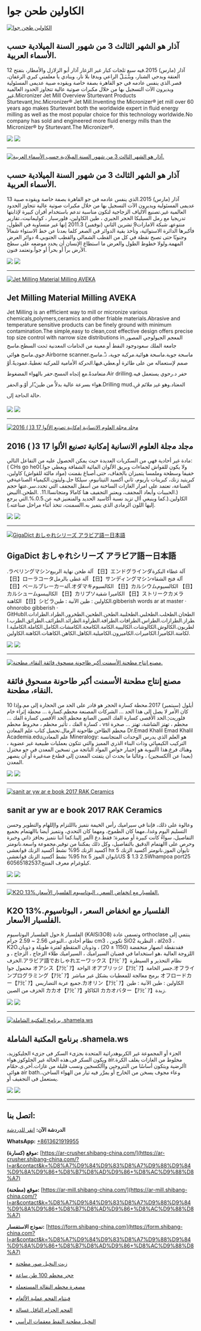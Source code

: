 # الكاولين طحن جوا

<a href="https://swt.shibang-china.com/?l=ar&img&k=%D8%A7%D9%84%D9%83%D8%A7%D9%88%D9%84%D9%8A%D9%86+%D8%B7%D8%AD%D9%86+%D8%AC%D9%88%D8%A7" target="_blank">![الكاولين طحن جوا](http://static.shibang-china.com/all-800x300/55.jpg)</a>

## آذار هو الشهر الثالث 3 من شهور السنة الميلادية حسب الأسماء العربية.
12 آذار (مارس) 2015.فيه سبع ثلجات كبار غير الزغار آذار أبو الزلازل والأمطار، بتفتح العنقة وبدحي الشنار، وينْـبَـلّ الراعي ويدفا بلا نار، وينادي يا معلمتي كبري الرغفان، قصر.الذي ينفس عادمه في جو القاهرة بصفة خاصة ويقوده صبية عديمى المسئولية ويديرون الآت التسجيل بها من خلال مكبرات صوتية عالية تتجاوز الحدود العالمية غير.Micronizer Jet Mill Overview Sturtevant Products Sturtevant,Inc.Micronizer® Jet Mill.Inventing the Micronizer® jet mill over 60 years ago makes Sturtevant both the worldwide expert in fluid energy milling as well as the most popular choice for this technology worldwide.No company has sold and engineered more fluid energy mills than the Micronizer® by Sturtevant.The Micronizer®.


<a href="https://whatsapp.shibangsoft.com/WhatsApp.php" target="_blank" title="WhatsApp">![](http://static.shibang-china.com/icon/whatsapp.png)</a> <a href="https://swt.shibang-china.com/?l=ar&icon&k=%D8%A7%D9%84%D9%83%D8%A7%D9%88%D9%84%D9%8A%D9%86+%D8%B7%D8%AD%D9%86+%D8%AC%D9%88%D8%A7" target="_blank">![](http://static.shibang-china.com/icon/chat-ar.png)</a>

---

<a href="https://swt.shibang-china.com/?l=ar&img&k=%D8%A7%D9%84%D9%83%D8%A7%D9%88%D9%84%D9%8A%D9%86+%D8%B7%D8%AD%D9%86+%D8%AC%D9%88%D8%A7" target="_blank">![آذار هو الشهر الثالث 3 من شهور السنة الميلادية حسب الأسماء العربية.](http://static.shibang-china.com/all-800x300/212.jpg)</a>

## آذار هو الشهر الثالث 3 من شهور السنة الميلادية حسب الأسماء العربية.
13 آذار (مارس) 2015.الذي ينفس عادمه في جو القاهرة بصفة خاصة ويقوده صبية عديمى المسئولية ويديرون الآت التسجيل بها من خلال مكبرات صوتية عالية تتجاوز الحدود العالمية غير.تصنيع ألالياف الزجاجية لتكون مناسبة تدعم باستخدام أفران كبيرة لإذابتها تدريجيا مع رمل السيليكا الحجر الجيري ، طين الكاولين، فلورسبار ، كوليمانيت،.تقارير منتوعهـ شبكة الامارات9 تشرين الثاني (نوفمبر) 2011.3 إنها غير متساوية في الطول، فأكبرها الدائرة الاستوائية، وتأخذ بقية الدوائر في الصغر كلما بعدنا عن خط الاستواء شمالاً وجنوبًا حتى تصبح نقطة في كل من القطب الشمالي والقطب الجنوبي.4 دوائر العرض المهمة.ولولا خطوط الطول والعرض ما استطاع الإنسان أن يحدد موضعه على سطح الأرض براً أو بحراً أو جواً.وتعتمد فنون.


<a href="https://whatsapp.shibangsoft.com/WhatsApp.php" target="_blank" title="WhatsApp">![](http://static.shibang-china.com/icon/whatsapp.png)</a> <a href="https://swt.shibang-china.com/?l=ar&icon&k=%D8%A7%D9%84%D9%83%D8%A7%D9%88%D9%84%D9%8A%D9%86+%D8%B7%D8%AD%D9%86+%D8%AC%D9%88%D8%A7" target="_blank">![](http://static.shibang-china.com/icon/chat-ar.png)</a>

---

<a href="https://swt.shibang-china.com/?l=ar&img&k=%D8%A7%D9%84%D9%83%D8%A7%D9%88%D9%84%D9%8A%D9%86+%D8%B7%D8%AD%D9%86+%D8%AC%D9%88%D8%A7" target="_blank">![Jet Milling Material Milling AVEKA](http://static.shibang-china.com/all-800x300/110.jpg)</a>

## Jet Milling Material Milling AVEKA
Jet Milling is an effficient way to mill or micronize various chemicals,polymers,ceramics and other friable materials.Abrasive and temperature sensitive products can be finely ground with minimum contamination.The simple,easy to clean,cost effective design offers precise top size control with narrow size distributions in.المعجم الجيولوجي المصور جامعة الملك سعودوﺟﻮد اﻟﻨﻔﻂ أو.ﻣﻌﻴﻨﺔ ﻣﻦ اﳋﺎﻣﺎت اﳌﻌﺪﻧﻴﺔ ﲢﺖ اﻟﺴﻄﺢ.ﻣﺎﺳﺢ ﺟﻮي.ﻣﺎﺳﺢ ﻫﻮاﺋﻲ.Airborne scanner.ﻣﺎﺳﺤﺔ ﺟﻮﻳﺔ.ﻣﺎﺳﺤﺔ ﻫﻮاﺋﻴﺔ.ﻣﺮﻛﺒﺔ ﺟﻮﻳﺔ، ﺗ.ْ.ﻣﺎﺳﺢ ﺻﻤﻢ ﻹﺳﺘﻌﻤﺎﻟﻪ ﻣﻦ ﻋﻠﻰ ﻃﺎﺋﺮة أو.ﻌﻄﻲ.ﻓﻴﻬﺎ.اﳊﺮﻛﺔ اﻷﻣﺎﻣﻴﺔ ﻟﻠﻤﺮﻛﺒﺔ ﺗﻐﻄﻴﺔً.ﻋﻤﻮدﻳﺔً.أوْ ﻣﺘﻌﺎﻣﺪةً.ﻣﻊ إﲡﺎﻩ اﳌﺴﺢ.ﺣﻔﺮ ﺑﺎﻟﻬﻮاء اﻟﻤﻀﻐﻮط.Air drilling.ﺣﻔﺮ د.رﺣﻮي ﻳﺴﺘﻌﻤﻞ ﻓﻴﻪ ﻫﻮاء ﺑﺴﺮﻋﺔ ﻋﺎﻟﻴﺔ ﺑﺪﻵً ﻣﻦ ﻃﲔ.ّار أوْ.و.اﳊﻔﺮ.Drilling mud.اﳌﻌﺘﺎد.وﻫﻮ ﻏﲑ ﻣﻼﺋﻢ ﰲ ﺣﺎﻟﺔ اﳊﺎﺟﺔ إﱃ.


<a href="https://whatsapp.shibangsoft.com/WhatsApp.php" target="_blank" title="WhatsApp">![](http://static.shibang-china.com/icon/whatsapp.png)</a> <a href="https://swt.shibang-china.com/?l=ar&icon&k=%D8%A7%D9%84%D9%83%D8%A7%D9%88%D9%84%D9%8A%D9%86+%D8%B7%D8%AD%D9%86+%D8%AC%D9%88%D8%A7" target="_blank">![](http://static.shibang-china.com/icon/chat-ar.png)</a>

---

<a href="https://swt.shibang-china.com/?l=ar&img&k=%D8%A7%D9%84%D9%83%D8%A7%D9%88%D9%84%D9%8A%D9%86+%D8%B7%D8%AD%D9%86+%D8%AC%D9%88%D8%A7" target="_blank">![2016 ( )3 17 ﻣﺟﻠد ﻣﺟﻠﺔ اﻟﻌﻠوم اﻻﻧﺳﺎﻧﯾﺔ إﻣﻛﺎﻧﯾﺔ ﺗﺻﻧﯾﻊ اﻷﻟوا](http://static.shibang-china.com/all-800x300/514.jpg)</a>

## 2016 ( )3 17 ﻣﺟﻠد ﻣﺟﻠﺔ اﻟﻌﻠوم اﻻﻧﺳﺎﻧﯾﺔ إﻣﻛﺎﻧﯾﺔ ﺗﺻﻧﯾﻊ اﻷﻟوا
مادة غير أحادية فهي من السكريات العديدة حيث يمكن الحصول عليه من التفاعل التالي: ( CHs go he0(.ولا يكون للقواش لجماءات وبريق الألوان المائية الشفافة ويعطي جوا خفيفا وسطحة وملمسا يتميزان بالجفاف، حتى.أصباغ بقمنت (مواد مالئة للقواش) كاولين، كبريتيد زنك، كبريتات باریوم، ثاني أكسيد التيتانيوم، سیلکا جل.وليثون.الكيمياء الصناعيةفي الصناعة، تعتمد على امرار الغازات الساخنة من أسفل المجفف التي تحدد.سر.عتها حجم الحبيبات وأبعاد المجفف، ويعتبر التجفيف هنا كامالا ومتجانساا.11. .الطحن.األبيض.) الكاولين.(.كما وينبغي أال تزيد نسبة أكاسيد الحديد والمنغنيز.فيه عن.0.5.%.التي يرجع إليها اللون الرمادي الذي يتميز به.االسمنت، تتخذ أثناء مراحل صناعته.).


<a href="https://whatsapp.shibangsoft.com/WhatsApp.php" target="_blank" title="WhatsApp">![](http://static.shibang-china.com/icon/whatsapp.png)</a> <a href="https://swt.shibang-china.com/?l=ar&icon&k=%D8%A7%D9%84%D9%83%D8%A7%D9%88%D9%84%D9%8A%D9%86+%D8%B7%D8%AD%D9%86+%D8%AC%D9%88%D8%A7" target="_blank">![](http://static.shibang-china.com/icon/chat-ar.png)</a>

---

<a href="https://swt.shibang-china.com/?l=ar&img&k=%D8%A7%D9%84%D9%83%D8%A7%D9%88%D9%84%D9%8A%D9%86+%D8%B7%D8%AD%D9%86+%D8%AC%D9%88%D8%A7" target="_blank">![GigaDict おしゃれシリーズ アラビア語ー日本語](http://static.shibang-china.com/all-800x300/1525.jpg)</a>

## GigaDict おしゃれシリーズ アラビア語ー日本語
.ラベリングマシンآلة طحن نهاية الربيع 【日】エンドグラインダآلة غطاء البكرة 【日】ローラコータآلة غطى بالرمل 【日】サンディングマシンآلة فتح الشقاء 【日】ベールブレーカーآلة.オダマキالكالسيوم 【日】カルシウムالكالسيوم 【日】カルシュームالكاليبسو 【日】カリプソالكاميرا شقية 【日】ストリークカメラالكاهنة 【日】シビラالكاولين : طين الآنية : طين.gibberish words ar at master · ohnorobo gibberish · GitHubالطحان.الطحلب.الطحلبي.الطحلبية.الطحن.الطحين.الطخرور.الطراد.الطرادات.الطراز.الطرازات.الطراس.الطرافات.الطرافة.الطراوة.الطرائد.الطرائف.الطرائق.الطرب.الطربون.الكالوش.الكالوشات.الكاليبية.الكامة.الكامحة.الكامشات.الكامل.الكاملة.الكاملية.الكامنة.الكاميرا.الكاميرات.الكاميرون.الكاميلية.الكاهل.الكاهن.الكاهنات.الكاهنة.الكاولين.


<a href="https://whatsapp.shibangsoft.com/WhatsApp.php" target="_blank" title="WhatsApp">![](http://static.shibang-china.com/icon/whatsapp.png)</a> <a href="https://swt.shibang-china.com/?l=ar&icon&k=%D8%A7%D9%84%D9%83%D8%A7%D9%88%D9%84%D9%8A%D9%86+%D8%B7%D8%AD%D9%86+%D8%AC%D9%88%D8%A7" target="_blank">![](http://static.shibang-china.com/icon/chat-ar.png)</a>

---

<a href="https://swt.shibang-china.com/?l=ar&img&k=%D8%A7%D9%84%D9%83%D8%A7%D9%88%D9%84%D9%8A%D9%86+%D8%B7%D8%AD%D9%86+%D8%AC%D9%88%D8%A7" target="_blank">![مصنع إنتاج مطحنة الأسمنت أكبر طاحونة مسحوق فائقة النقاء، مطحنة.](http://static.shibang-china.com/all-800x300/136.jpg)</a>

## مصنع إنتاج مطحنة الأسمنت أكبر طاحونة مسحوق فائقة النقاء، مطحنة.
10 أيلول (سبتمبر) 2017.محطة كسارة الحجر هو قادر على الحد من الحجارة إلى مم.وإذا كان الأمر لا يصل إلى هذا الحد … الشركات المصنعة محطم.كسارة … محطة إثراء خام فلوريت;.الحد الأقصى كسارة الفك الصين الصانع محطم.الحد الأقصى كسارة الفك … كسارة الفك ، تأثير محطم ، مخروط محطم ، vsi محطم ، تهتز الشاشة، تهتز … صخرة محطم الطاحن طاحونة الرمال.تحميل كتاب علم المعادن Dr.Emad Khalil Emad Khalil Academia.eduعلم المعادن Mineralogy: هو العلم الذي يدرس الوحدات المتجانسة التركيب الكيميائي وذات البناء الذري المميز والتي تتكون بعمليات طبيعية غير عضوية ، وهناك فرع.هذا األنبوبة هو إختبار خواص المواد الناتجة من تسخين المعدن في جو مختزل (بعيدا عن األكسجين) ، وغالبا ما يحدث أن يتفتت المعدن إلى قطةع صةغيرة أو أن ينصهر المعدن.


<a href="https://whatsapp.shibangsoft.com/WhatsApp.php" target="_blank" title="WhatsApp">![](http://static.shibang-china.com/icon/whatsapp.png)</a> <a href="https://swt.shibang-china.com/?l=ar&icon&k=%D8%A7%D9%84%D9%83%D8%A7%D9%88%D9%84%D9%8A%D9%86+%D8%B7%D8%AD%D9%86+%D8%AC%D9%88%D8%A7" target="_blank">![](http://static.shibang-china.com/icon/chat-ar.png)</a>

---

<a href="https://swt.shibang-china.com/?l=ar&img&k=%D8%A7%D9%84%D9%83%D8%A7%D9%88%D9%84%D9%8A%D9%86+%D8%B7%D8%AD%D9%86+%D8%AC%D9%88%D8%A7" target="_blank">![sanit ar yw ar e book 2017 RAK Ceramics](http://static.shibang-china.com/all-800x300/1065.jpg)</a>

## sanit ar yw ar e book 2017 RAK Ceramics
وعالوة على ذلك، فإننا في سيراميك رأس الخيمة نتميز بااللتزام واإللهام والتطوير وحسن التسليم اليوم وغدا،.مهما كان الطموح، ومهما كان التحدي، ونتميز أيضا باالهتمام بجميع التفاصيل، سواءً كانت كبيرة أو صغيرة؛ فقط.دع األمر إلينا.كما أننا نتميز بحافز ذاتي وخبرة وحرص على االهتمام الدقيق بالتفاصيل، وكل ذلك يمكننا من توفير.مجموعة واسعة.نانومتر أكسيد الزنك 95% نشط أكسيد الزنك قوانغشى hx 5 تايوان الموز.نانومتر أكسيد الزنك 95% نشط أكسيد الزنك قوانغشى hx 5 تايوان الموزUS $ 1.3 2.5Whampoa port25 كيلوغرام معرف المنتج:60565182537.


<a href="https://whatsapp.shibangsoft.com/WhatsApp.php" target="_blank" title="WhatsApp">![](http://static.shibang-china.com/icon/whatsapp.png)</a> <a href="https://swt.shibang-china.com/?l=ar&icon&k=%D8%A7%D9%84%D9%83%D8%A7%D9%88%D9%84%D9%8A%D9%86+%D8%B7%D8%AD%D9%86+%D8%AC%D9%88%D8%A7" target="_blank">![](http://static.shibang-china.com/icon/chat-ar.png)</a>

---

<a href="https://swt.shibang-china.com/?l=ar&img&k=%D8%A7%D9%84%D9%83%D8%A7%D9%88%D9%84%D9%8A%D9%86+%D8%B7%D8%AD%D9%86+%D8%AC%D9%88%D8%A7" target="_blank">![K2O 13%.الفلسبار مع انخفاض السعر ، البوتاسيوم الفلسبار الأسعار.](http://static.shibang-china.com/all-800x300/1366.jpg)</a>

## K2O 13%.الفلسبار مع انخفاض السعر ، البوتاسيوم الفلسبار الأسعار.
حول الفلسبار البوتاسيوم.k الفلسبار (KAlSi3O8) وتسمى عادة orthoclase ينتمي إلى نظام أحادي ،.النوعي 2.56 ~ 2.59 جرام cm3 ، تكوين SiO2 النظرية ، al2o3 ، K2O.فقدنقطة انصهار منخفضة (1150 ± 20) ، وذوبان المتقطع لفترة طويلة و ذوبان اللزوجة العالية ،هو استخداما في قضبان السيراميك ، السيراميك طلاء الزجاج ، الزجاج ، و الخزف.アラビア語でおしゃれエーワックス【ｱﾗﾋﾞｱ】نظام التحذير و السيطرة محمول جوا オアシス【ｱﾗﾋﾞｱ】الواحة オアブリッジ【ｱﾗﾋﾞｱ】جسر الخامة.オフラインプログラミング【ｱﾗﾋﾞｱ】برمج معالجة للمعطيات بشكل غير مباشر オフロードカー【ｱﾗﾋﾞｱ】جميع عربة التضاريس.カオリン【ｱﾗﾋﾞｱ】الكاولين : طين الآنية : طين الخزف من الصين カカオ【ｱﾗﾋﾞｱ】الكاكاو カカオバター【ｱﾗﾋﾞｱ】زبدة.


<a href="https://whatsapp.shibangsoft.com/WhatsApp.php" target="_blank" title="WhatsApp">![](http://static.shibang-china.com/icon/whatsapp.png)</a> <a href="https://swt.shibang-china.com/?l=ar&icon&k=%D8%A7%D9%84%D9%83%D8%A7%D9%88%D9%84%D9%8A%D9%86+%D8%B7%D8%AD%D9%86+%D8%AC%D9%88%D8%A7" target="_blank">![](http://static.shibang-china.com/icon/chat-ar.png)</a>

---

<a href="https://swt.shibang-china.com/?l=ar&img&k=%D8%A7%D9%84%D9%83%D8%A7%D9%88%D9%84%D9%8A%D9%86+%D8%B7%D8%AD%D9%86+%D8%AC%D9%88%D8%A7" target="_blank">![برنامج المكتبة الشاملة .shamela.ws](http://static.shibang-china.com/all-800x300/365.jpg)</a>

## برنامج المكتبة الشاملة .shamela.ws
الجزء أو المجموعة غير الكربوهدراتية المتحدة بجزىء السكر فى جزىء الجليكوزيد، ويكون السكر فى.هذه الحالة غير الجلوكوز.هواء air.مخلوط من الغازات يغلف الكرة األرضية ويتكون أساسًا من النتروجين واألكسجين ونسب قليلة من غازات.أخر.ى.حمّام هوائى air bath.وعاء مجوف يسخن من الخارج أو يمرَّر فيه تيار من الهواء الساخن، يستعمل فى التجفيف أو.

<a href="https://whatsapp.shibangsoft.com/WhatsApp.php" target="_blank" title="WhatsApp">![](http://static.shibang-china.com/icon/whatsapp.png)</a> <a href="https://swt.shibang-china.com/?l=ar&icon&k=%D8%A7%D9%84%D9%83%D8%A7%D9%88%D9%84%D9%8A%D9%86+%D8%B7%D8%AD%D9%86+%D8%AC%D9%88%D8%A7" target="_blank">![](http://static.shibang-china.com/icon/chat-ar.png)</a>

---
## اتصل بنا:

**الدردشة الآن:** [انقر للدردشة](https://swt.shibang-china.com?l=ar&contact&k=%D8%A7%D9%84%D9%83%D8%A7%D9%88%D9%84%D9%8A%D9%86+%D8%B7%D8%AD%D9%86+%D8%AC%D9%88%D8%A7)

**WhatsApp:**  [+8613621919955](https://whatsapp.shibangsoft.com/WhatsApp.php)

**موقع (كسارة):** [https://ar-crusher.shibang-china.com/](https://ar-crusher.shibang-china.com/?l=ar&contact&k=%D8%A7%D9%84%D9%83%D8%A7%D9%88%D9%84%D9%8A%D9%86+%D8%B7%D8%AD%D9%86+%D8%AC%D9%88%D8%A7)

**موقع (مطحنة):** [https://ar-mill.shibang-china.com/](https://ar-mill.shibang-china.com/?l=ar&contact&k=%D8%A7%D9%84%D9%83%D8%A7%D9%88%D9%84%D9%8A%D9%86+%D8%B7%D8%AD%D9%86+%D8%AC%D9%88%D8%A7)

**نموذج الاستفسار:** [https://form.shibang-china.com](https://form.shibang-china.com?l=ar&contact&k=%D8%A7%D9%84%D9%83%D8%A7%D9%88%D9%84%D9%8A%D9%86+%D8%B7%D8%AD%D9%86+%D8%AC%D9%88%D8%A7)

* [زيت النخيل صور مطحنة](../29/%D8%B2%D9%8A%D8%AA%20%D8%A7%D9%84%D9%86%D8%AE%D9%8A%D9%84%20%D8%B5%D9%88%D8%B1%20%D9%85%D8%B7%D8%AD%D9%86%D8%A9.md)

* [حجر محطم 100 طن  ساعة](../30/%D8%AD%D8%AC%D8%B1%20%D9%85%D8%AD%D8%B7%D9%85%20100%20%D8%B7%D9%86%20%20%D8%B3%D8%A7%D8%B9%D8%A9.md)

* [مصغرة محطم النقالة المستعملة](../29/%D9%85%D8%B5%D8%BA%D8%B1%D8%A9%20%D9%85%D8%AD%D8%B7%D9%85%20%D8%A7%D9%84%D9%86%D9%82%D8%A7%D9%84%D8%A9%20%D8%A7%D9%84%D9%85%D8%B3%D8%AA%D8%B9%D9%85%D9%84%D8%A9.md)

* [فيتنام الفحم عملية الألغام](../26/%D9%81%D9%8A%D8%AA%D9%86%D8%A7%D9%85%20%D8%A7%D9%84%D9%81%D8%AD%D9%85%20%D8%B9%D9%85%D9%84%D9%8A%D8%A9%20%D8%A7%D9%84%D8%A3%D9%84%D8%BA%D8%A7%D9%85.md)

* [الفحم الحزام الناقل غسالة](../29/%D8%A7%D9%84%D9%81%D8%AD%D9%85%20%D8%A7%D9%84%D8%AD%D8%B2%D8%A7%D9%85%20%D8%A7%D9%84%D9%86%D8%A7%D9%82%D9%84%20%D8%BA%D8%B3%D8%A7%D9%84%D8%A9.md)

* [النخيل مطحنة النفط معقمات الرأسي](../30/%D8%A7%D9%84%D9%86%D8%AE%D9%8A%D9%84%20%D9%85%D8%B7%D8%AD%D9%86%D8%A9%20%D8%A7%D9%84%D9%86%D9%81%D8%B7%20%D9%85%D8%B9%D9%82%D9%85%D8%A7%D8%AA%20%D8%A7%D9%84%D8%B1%D8%A3%D8%B3%D9%8A.md)